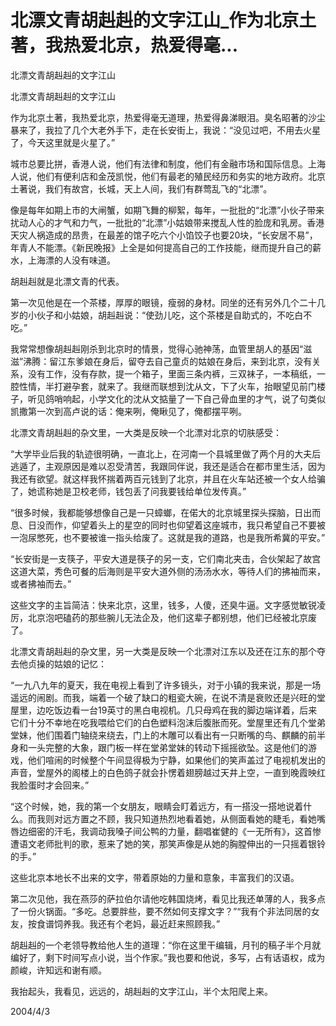 # 北漂文青胡赳赳的文字江山_作为北京土著，我热爱北京，热爱得毫...

北漂文青胡赳赳的文字江山

北漂文青胡赳赳的文字江山

作为北京土著，我热爱北京，热爱得毫无道理，热爱得鼻涕眼泪。臭名昭著的沙尘暴来了，我拉了几个大老外手下，走在长安街上，我说：“没见过吧，不用去火星了，今天这里就是火星了。”

城市总要比拼，香港人说，他们有法律和制度，他们有金融市场和国际信息。上海人说，他们有便利店和金茂凯悦，他们有最老的殖民经历和务实的地方政府。北京土著说，我们有故宫，长城，天上人间，我们有群莺乱飞的“北漂”。

像是每年如期上市的大闸蟹，如期飞舞的柳絮，每年，一批批的“北漂”小伙子带来扰动人心的才气和力气，一批批的“北漂”小姑娘带来搅乱人性的脸庞和乳房。香港天灾人祸造成的昂贵，在最差的馆子吃六个小馅饺子也要20块，“长安居不易”，年青人不能漂。《新民晚报》上全是如何提高自己的工作技能，继而提升自己的薪水，上海漂的人没有味道。

胡赳赳就是北漂文青的代表。

第一次见他是在一个茶楼，厚厚的眼镜，瘦弱的身材。同坐的还有另外几个二十几岁的小伙子和小姑娘，胡赳赳说：“使劲儿吃，这个茶楼是自助式的，不吃白不吃。”

我常常想像胡赳赳刚杀到北京时的情景，觉得心驰神荡，血管里胡人的基因“滋滋”沸腾：留江东爹娘在身后，留夺去自己童贞的姑娘在身后，来到北京，没有关系，没有工作，没有存款，提一个箱子，里面三条内裤，三双袜子，一本稿纸，一腔性情，半打避孕套，就来了。我继而联想到沈从文，下了火车，抬眼望见前门楼子，听见鸽哨响起，小学文化的沈从文掂量了一下自己骨血里的才气，说了句类似凯撒第一次到高卢说的话：俺来咧，俺瞅见了，俺都摆平咧。

北漂文青胡赳赳的杂文里，一大类是反映一个北漂对北京的切肤感受：

“大学毕业后我的轨迹很明确，一直北上，在河南一个县城里做了两个月的大夫后逃遁了，主观原因是难以忍受清苦，我跟同伴说，我还是适合在都市里生活，因为我还有欲望。就这样我怀揣着两百元钱到了北京，并且在火车站还被一个女人给骗了，她谎称她是卫校老师，钱包丢了问我要钱给单位发传真。”

“很多时候，我都能够想像自己是一只蟑螂，在偌大的北京城里探头探脑，日出而息、日没而作，仰望着头上的星空的同时也仰望着这座城市，我只希望自己不要被一泡尿憋死，也不要被谁一指头给废了。这就是我的道路，也是我所希冀的平安。”

“长安街是一支筷子，平安大道是筷子的另一支，它们南北夹击，合伙架起了故宫这道大菜，秀色可餐的后海则是平安大道外侧的汤汤水水，等待人们的拂袖而来，或者拂袖而去。”

这些文字的主旨简洁：快来北京，这里，钱多，人傻，还臭牛逼。文字感觉敏锐凌厉，北京泡吧磕药的那些腕儿无法企及，他们这辈子都别想，他们已经被北京废了。

北漂文青胡赳赳的杂文里，另一大类是反映一个北漂对江东以及还在江东的那个夺去他贞操的姑娘的记忆：

“一九八九年的夏天，我在电视上看到了许多镜头，对于小镇的我来说，那是一场遥远的闹剧。而我，端着一个破了缺口的粗瓷大碗，在说不清是衰败还是兴旺的堂屋里，边吃饭边看一台19英寸的黑白电视机。几只母鸡在我的脚边端详着，后来它们十分不幸地在吃我喂给它们的白色塑料泡沫后腹胀而死。堂屋里还有几个堂弟堂妹，他们围着门轴绕来绕去，门上的木雕可以看出有一只断嘴的鸟、麒麟的前半身和一头完整的大象，跟门板一样在堂弟堂妹的转动下摇摇欲坠。这是他们的游戏，他们喧闹的时候整个午间显得极为宁静，如果他们的笑声盖过了电视机发出的声音，堂屋外的阁楼上的白色鸽子就会扑愣着翅膀越过天井上空，一直到晚霞映红我脸蛋时才会回来。”

“这个时候，她，我的第一个女朋友，眼睛会盯着远方，有一搭没一搭地说着什么。而我则对远方置之不顾，我只知道热烈地看着她，从侧面看她的睫毛，看她嘴唇边细密的汗毛，我调动我嗓子间公鸭的力量，翻唱崔健的《一无所有》，这首惨遭语文老师批判的歌，惹来了她的笑，那笑声像是从她的胸膛伸出的一只摇着银铃的手。”

这些北京本地长不出来的文字，带着原始的力量和意象，丰富我们的汉语。

第二次见他，我在燕莎的萨拉伯尔请他吃韩国烧烤，看见比我还单薄的人，我多点了一份火锅面。“多吃。总要胖些，要不然如何支撑文字？”“我有个非法同居的女友，按食谱饲养我。我还有个老妈，最近赶来照顾我。”

胡赳赳的一个老领导教给他人生的道理：“你在这里干编辑，月刊的稿子半个月就编好了，剩下时间写点小说，当个作家。”我也要和他说，多写，占有话语权，成为颜峻，许知远和谢有顺。

我抬起头，我看见，远远的，胡赳赳的文字江山，半个太阳爬上来。

2004/4/3